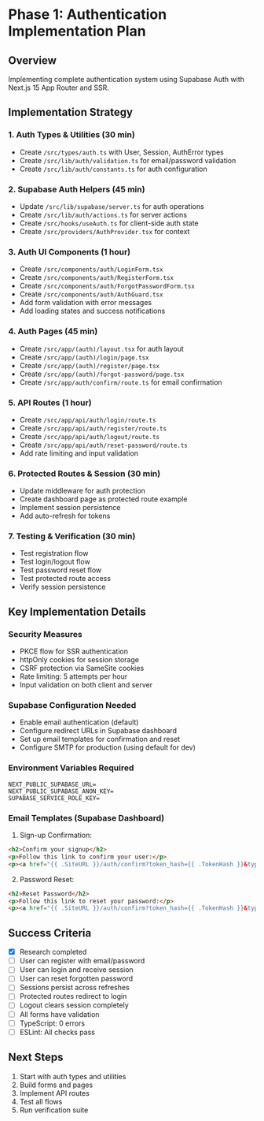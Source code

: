 # Phase 1: Authentication Implementation Plan

## Overview
Implementing complete authentication system using Supabase Auth with Next.js 15 App Router and SSR.

## Implementation Strategy

### 1. Auth Types & Utilities (30 min)
- Create `/src/types/auth.ts` with User, Session, AuthError types
- Create `/src/lib/auth/validation.ts` for email/password validation
- Create `/src/lib/auth/constants.ts` for auth configuration

### 2. Supabase Auth Helpers (45 min)
- Update `/src/lib/supabase/server.ts` for auth operations
- Create `/src/lib/auth/actions.ts` for server actions
- Create `/src/hooks/useAuth.ts` for client-side auth state
- Create `/src/providers/AuthProvider.tsx` for context

### 3. Auth UI Components (1 hour)
- Create `/src/components/auth/LoginForm.tsx`
- Create `/src/components/auth/RegisterForm.tsx`
- Create `/src/components/auth/ForgotPasswordForm.tsx`
- Create `/src/components/auth/AuthGuard.tsx`
- Add form validation with error messages
- Add loading states and success notifications

### 4. Auth Pages (45 min)
- Create `/src/app/(auth)/layout.tsx` for auth layout
- Create `/src/app/(auth)/login/page.tsx`
- Create `/src/app/(auth)/register/page.tsx`
- Create `/src/app/(auth)/forgot-password/page.tsx`
- Create `/src/app/auth/confirm/route.ts` for email confirmation

### 5. API Routes (1 hour)
- Create `/src/app/api/auth/login/route.ts`
- Create `/src/app/api/auth/register/route.ts`
- Create `/src/app/api/auth/logout/route.ts`
- Create `/src/app/api/auth/reset-password/route.ts`
- Add rate limiting and input validation

### 6. Protected Routes & Session (30 min)
- Update middleware for auth protection
- Create dashboard page as protected route example
- Implement session persistence
- Add auto-refresh for tokens

### 7. Testing & Verification (30 min)
- Test registration flow
- Test login/logout flow
- Test password reset flow
- Test protected route access
- Verify session persistence

## Key Implementation Details

### Security Measures
- PKCE flow for SSR authentication
- httpOnly cookies for session storage
- CSRF protection via SameSite cookies
- Rate limiting: 5 attempts per hour
- Input validation on both client and server

### Supabase Configuration Needed
- Enable email authentication (default)
- Configure redirect URLs in Supabase dashboard
- Set up email templates for confirmation and reset
- Configure SMTP for production (using default for dev)

### Environment Variables Required
```env
NEXT_PUBLIC_SUPABASE_URL=
NEXT_PUBLIC_SUPABASE_ANON_KEY=
SUPABASE_SERVICE_ROLE_KEY=
```

### Email Templates (Supabase Dashboard)
1. Sign-up Confirmation:
```html
<h2>Confirm your signup</h2>
<p>Follow this link to confirm your user:</p>
<p><a href="{{ .SiteURL }}/auth/confirm?token_hash={{ .TokenHash }}&type=email&next={{ .RedirectTo }}">Confirm your email</a></p>
```

2. Password Reset:
```html
<h2>Reset Password</h2>
<p>Follow this link to reset your password:</p>
<p><a href="{{ .SiteURL }}/auth/confirm?token_hash={{ .TokenHash }}&type=recovery&next={{ .RedirectTo }}">Reset Password</a></p>
```

## Success Criteria
- [x] Research completed
- [ ] User can register with email/password
- [ ] User can login and receive session
- [ ] User can reset forgotten password
- [ ] Sessions persist across refreshes
- [ ] Protected routes redirect to login
- [ ] Logout clears session completely
- [ ] All forms have validation
- [ ] TypeScript: 0 errors
- [ ] ESLint: All checks pass

## Next Steps
1. Start with auth types and utilities
2. Build forms and pages
3. Implement API routes
4. Test all flows
5. Run verification suite